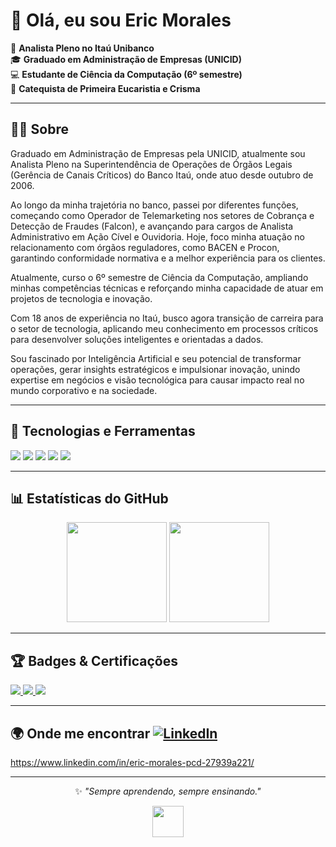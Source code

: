 # 👋 Olá, eu sou Eric Morales  

💼 **Analista Pleno no Itaú Unibanco**  
🎓 **Graduado em Administração de Empresas (UNICID)**  
💻 **Estudante de Ciência da Computação (6º semestre)**  
🙏 **Catequista de Primeira Eucaristia e Crisma**  

---

## 👨‍💼 Sobre  

Graduado em Administração de Empresas pela UNICID, atualmente sou Analista Pleno na Superintendência de Operações de Órgãos Legais (Gerência de Canais Críticos) do Banco Itaú, onde atuo desde outubro de 2006.

Ao longo da minha trajetória no banco, passei por diferentes funções, começando como Operador de Telemarketing nos setores de Cobrança e Detecção de Fraudes (Falcon), e avançando para cargos de Analista Administrativo em Ação Cível e Ouvidoria. Hoje, foco minha atuação no relacionamento com órgãos reguladores, como BACEN e Procon, garantindo conformidade normativa e a melhor experiência para os clientes.

Atualmente, curso o 6º semestre de Ciência da Computação, ampliando minhas competências técnicas e reforçando minha capacidade de atuar em projetos de tecnologia e inovação.

Com 18 anos de experiência no Itaú, busco agora transição de carreira para o setor de tecnologia, aplicando meu conhecimento em processos críticos para desenvolver soluções inteligentes e orientadas a dados.

Sou fascinado por Inteligência Artificial e seu potencial de transformar operações, gerar insights estratégicos e impulsionar inovação, unindo expertise em negócios e visão tecnológica para causar impacto real no mundo corporativo e na sociedade.

---

## 🚀 Tecnologias e Ferramentas  
<div>
  <img src="https://img.shields.io/badge/Java-ED8B00?style=for-the-badge&logo=openjdk&logoColor=white"/>
  <img src="https://img.shields.io/badge/Python-3776AB?style=for-the-badge&logo=python&logoColor=white"/>
  <img src="https://img.shields.io/badge/SQL-025E8C?style=for-the-badge&logo=database&logoColor=white"/>
  <img src="https://img.shields.io/badge/Git-F05032?style=for-the-badge&logo=git&logoColor=white"/>
  <img src="https://img.shields.io/badge/GitHub-181717?style=for-the-badge&logo=github&logoColor=white"/>
</div>

---

## 📊 Estatísticas do GitHub  
<div align="center">
  <img src="https://github-readme-stats.vercel.app/api?username=epmorales&show_icons=true&theme=tokyonight" height="160"/>
  <img src="https://github-readme-stats.vercel.app/api/top-langs/?username=epmorales&layout=compact&theme=tokyonight" height="160"/>
</div>

---

## 🏆 Badges & Certificações  
<div>
  <a href="https://www.credly.com/badges/a30e45e8-90cf-47fe-bd39-d7a748bcad18/linked_in_profile" target="_blank">
    <img src="https://img.shields.io/badge/Copiloto%20M365-Credly-blue?style=for-the-badge&logo=credly&logoColor=white"/>
  </a>

  <a href="https://www.brasilopenbadge.com.br/pages/badge/a45147056bb384d42556b88f7b86ea46" target="_blank">
    <img src="https://img.shields.io/badge/Change%20Management-Trained-green?style=for-the-badge&logo=googlechrome&logoColor=white"/>
  </a>

  <a href="./Certificado_ITAU_TECH.pdf" target="_blank">
    <img src="https://img.shields.io/badge/Programa%20Itaú%20Tech-Front%20End-orange?style=for-the-badge&logo=adobeacrobatreader&logoColor=white"/>
  </a>
</div>

---

## 🌍 Onde me encontrar  [![LinkedIn](https://img.shields.io/badge/LinkedIn-blue?style=for-the-badge&logo=linkedin&logoColor=white)](https://www.linkedin.com/in/eric-morales-pcd-27939a221/)

https://www.linkedin.com/in/eric-morales-pcd-27939a221/

---

<div align="center">
  
✨ *"Sempre aprendendo, sempre ensinando."*  

<img src="https://media.giphy.com/media/hvRJCLFzcasrR4ia7z/giphy.gif" width="50"/>
</div>

